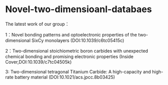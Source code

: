 # Novel-two-dimensioanl-databaes
The latest work of our group：

1：Novel bonding patterns and optoelectronic properties of the two-dimensional SixCy monolayers (DOI:10.1039/c6tc05415c)

2：Two-dimensional stoichiometric boron carbides with unexpected chemical bonding and promising electronic properties (Inside Cover,DOI:10.1039/c7tc04505k)

3: Two-dimensional tetragonal Titanium Carbide: A high-capacity and high-rate battery material (DOI:10.1021/acs.jpcc.8b03425)
